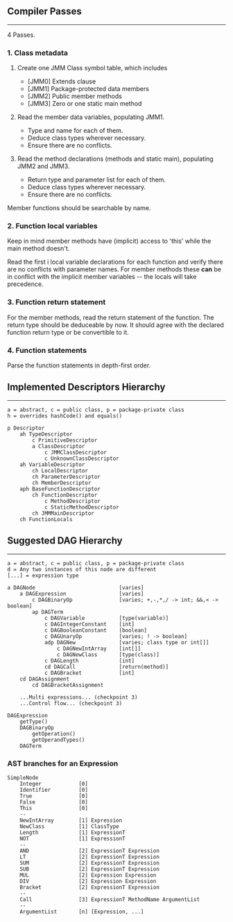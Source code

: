 ## Compiler Passes
---

4 Passes.

### 1. Class metadata

1. Create one JMM Class symbol table, which includes
    * [JMM0] Extends clause
    * [JMM1] Package-protected data members
    * [JMM2] Public member methods
    * [JMM3] Zero or one static main method

2. Read the member data variables, populating JMM1.
    * Type and name for each of them.
    * Deduce class types wherever necessary.
    * Ensure there are no conflicts.

3. Read the method declarations (methods and static main), populating JMM2 and JMM3.
    * Return type and parameter list for each of them.
    * Deduce class types wherever necessary.
    * Ensure there are no conflicts.

Member functions should be searchable by name.

### 2. Function local variables

Keep in mind member methods have (implicit) access to 'this' while the
main method doesn't.

Read the first i local variable declarations for each function and
verify there are no conflicts with parameter names. For member methods these __can__ be in
conflict with the implicit member variables -- the locals will take precedence.

### 3. Function return statement

For the member methods, read the return statement of the function.
The return type should be deduceable by now. It should agree with the
declared function return type or be convertible to it.

### 4. Function statements

Parse the function statements in depth-first order.

## Implemented Descriptors Hierarchy
---

    a = abstract, c = public class, p = package-private class
    h = overrides hashCode() and equals()

    p Descriptor
        ah TypeDescriptor
            c PrimitiveDescriptor
            a ClassDescriptor
                c JMMClassDescriptor
                c UnknownClassDescriptor
        ah VariableDescriptor
            ch LocalDescriptor
            ch ParameterDescriptor
            ch MemberDescriptor
        aph BaseFunctionDescriptor
            ch FunctionDescriptor
                c MethodDescriptor
                c StaticMethodDescriptor
            ch JMMMainDescriptor
        ch FunctionLocals

## Suggested DAG Hierarchy
---

    a = abstract, c = public class, p = package-private class
    d = Any two instances of this node are different
    [...] = expression type

    a DAGNode                           [varies]
        a DAGExpression                 [varies]
            c DAGBinaryOp               [varies; +,-,*,/ -> int; &&,< -> boolean]
            ap DAGTerm
                c DAGVariable           [type(variable)]
                c DAGIntegerConstant    [int]
                c DAGBooleanConstant    [boolean]
                c DAGUnaryOp            [varies; ! -> boolean]
                adp DAGNew              [varies; class type or int[]]
                    c DAGNewIntArray    [int[]]
                    c DAGNewClass       [type(class)]
                c DAGLength             [int]
                cd DAGCall              [return(method)]
                c DAGBracket            [int]
        cd DAGAssignment
            cd DAGBracketAssignment

        ...Multi expressions... (checkpoint 3)
        ...Control flow... (checkpoint 3)

    DAGExpression
        getType()
        DAGBinaryOp
            getOperation()
            getOperandTypes()
        DAGTerm

### AST branches for an Expression

    SimpleNode
        Integer            [0]
        Identifier         [0]
        True               [0]
        False              [0]
        This               [0]
        --
        NewIntArray        [1] Expression
        NewClass           [1] ClassType
        Length             [1] ExpressionT
        NOT                [1] ExpressionT
        --
        AND                [2] ExpressionT Expression
        LT                 [2] ExpressionT Expression
        SUM                [2] ExpressionT Expression
        SUB                [2] ExpressionT Expression
        MUL                [2] Expression Expression
        DIV                [2] Expression Expression
        Bracket            [2] ExpressionT Expression
        --
        Call               [3] ExpressionT MethodName ArgumentList
        --
        ArgumentList       [n] [Expression, ...]
